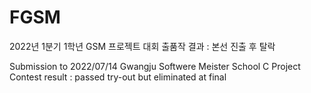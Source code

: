 # FGSM
2022년 1분기 1학년 GSM 프로젝트 대회 출품작
결과 : 본선 진출 후 탈락

Submission to 2022/07/14 Gwangju Softwere Meister School C Project Contest
result : passed try-out but eliminated at final
